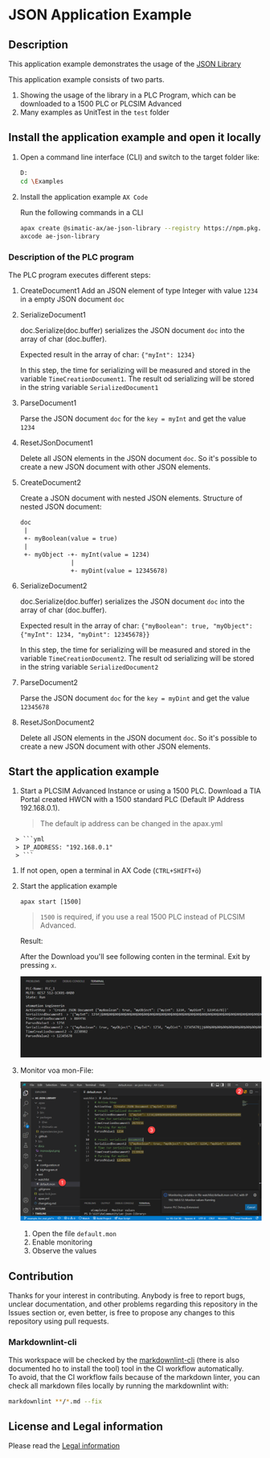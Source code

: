 # JSON Application Example

## Description

This application example demonstrates the usage of the [JSON Library](https://github.com/simatic-ax/json)

This application example consists of two parts.

1. Showing the usage of the library in a PLC Program, which can be downloaded to a 1500 PLC or PLCSIM Advanced
1. Many examples as UnitTest in the `test` folder

## Install the application example and open it locally

1. Open a command line interface (CLI) and switch to the target folder like:

      ```sh
      D:
      cd \Examples
      ```

1. Install the application example `AX Code`

      Run the following commands in a CLI

      ```sh
      apax create @simatic-ax/ae-json-library --registry https://npm.pkg.github.com ae-json-library
      axcode ae-json-library
      ```

### Description of the PLC program

   The PLC program executes different steps:

   1. CreateDocument1
      Add an JSON element of type Integer with value `1234` in a empty JSON document `doc`

   1. SerializeDocument1

      doc.Serialize(doc.buffer) serializes the JSON document `doc` into the array of char (doc.buffer).

      Expected result in the array of char: `{"myInt": 1234}`

      In this step, the time for serializing will be measured and stored in the variable `TimeCreationDocument1`. The result od serializing will be stored in the string variable `SerializedDocument1`

   1. ParseDocument1

      Parse the JSON document `doc` for the `key = myInt` and get the value `1234`

   1. ResetJSonDocument1

      Delete all JSON elements in the JSON document `doc`. So it's possible to create a new JSON document with other JSON elements.

   1. CreateDocument2

      Create a JSON document with nested JSON elements. Structure of nested JSON document:

      ```cli
      doc 
       |
       +- myBoolean(value = true)
       |
       +- myObject -+- myInt(value = 1234)
                    | 
                    +- myDint(value = 12345678)
      ```

   1. SerializeDocument2

      doc.Serialize(doc.buffer) serializes the JSON document `doc` into the array of char (doc.buffer).

      Expected result in the array of char: `{"myBoolean": true, "myObject": {"myInt": 1234, "myDint": 12345678}}`

      In this step, the time for serializing will be measured and stored in the variable `TimeCreationDocument2`. The result od serializing will be stored in the string variable `SerializedDocument2`

   1. ParseDocument2

      Parse the JSON document `doc` for the `key = myDint` and get the value `12345678`

   1. ResetJSonDocument2

      Delete all JSON elements in the JSON document `doc`. So it's possible to create a new JSON document with other JSON elements.

## Start the application example

1. Start a PLCSIM Advanced Instance or using a 1500 PLC. Download a TIA Portal created HWCN with a 1500 standard PLC (Default IP Address 192.168.0.1).

      > The default ip address can be changed in the apax.yml
>
      > ```yml
      > IP_ADDRESS: "192.168.0.1"
      > ```

1. If not open, open a terminal in AX Code (`CTRL+SHIFT+ö`)

1. Start the application example

   ```cli
   apax start [1500]
   ```

   > `1500` is required, if you use a real 1500 PLC instead of PLCSIM Advanced.

      Result:

      After the Download you'll see following conten in the terminal. Exit by pressing `x`.

      ![/monoutput](docs/monoutput.png)

1. Monitor voa mon-File:

      ![monuioutput](docs/monuioutput.png)

   1. Open the file `default.mon`
   1. Enable monitoring
   1. Observe the values

## Contribution

Thanks for your interest in contributing. Anybody is free to report bugs, unclear documentation, and other problems regarding this repository in the Issues section or, even better, is free to propose any changes to this repository using pull requests.

### Markdownlint-cli

This workspace will be checked by the [markdownlint-cli](https://github.com/igorshubovych/markdownlint-cli) (there is also documented ho to install the tool) tool in the CI workflow automatically.  
To avoid, that the CI workflow fails because of the markdown linter, you can check all markdown files locally by running the markdownlint with:

```sh
markdownlint **/*.md --fix
```

## License and Legal information

Please read the [Legal information](LICENSE.md)

